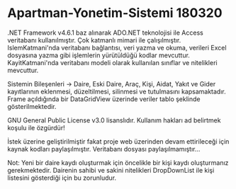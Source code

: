 # Apartman-Yonetim-Sistemi 180320

.NET Framework v4.6.1 baz alınarak ADO.NET teknolojisi ile Access veritabanı kullanılmıştır. Çok katmanlı mimari ile çalışılmıştır. IslemKatmani'nda veritabanı bağlantısı, veri yazma ve okuma, verileri Excel dosyasına yazma gibi işlemlerin yürütüldüğü kodlar mevcuttur. KayitKatmani'nda veritabanı modeli olarak kullanılan sınıflar ve nitelikleri mevcuttur.


Sistemin Bileşenleri -> Daire, Eski Daire, Araç, Kişi, Aidat, Yakıt ve Gider kayıtlarının eklenmesi, düzeltilmesi, silinmesi ve tutulmasını kapsamaktadır. Frame açıldığında bir DataGridView üzerinde veriler tablo şeklinde gösterilmektedir.


GNU General Public License v3.0 lisanslıdır. Kullanım hakları ad belirtmek koşulu ile özgürdür!


İstek üzerine geliştirilmiştir fakat proje web üzerinden devam ettirileceği için kaynak kodları paylaşılmıştır. Veritabanı dosyası paylaşılmamıştır...


Not: Yeni bir daire kaydı oluşturmak için öncelikle bir kişi kaydı oluşturmanız gerekmektedir. Dairenin sahibi ve sakini nitelikleri DropDownList ile kişi listesini gösterdiği için bu zorunludur.

